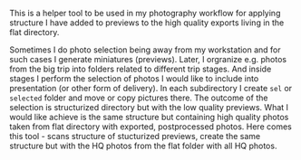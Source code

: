 This is a helper tool to be used in my photography workflow for applying structure I have added to previews to the high quality exports living in the flat directory.

Sometimes I do photo selection being away from my workstation and for such cases I generate miniatures (previews). Later, I orgranize e.g. photos from the big trip into folders related to different trip stages. And inside stages I perform the selection of photos I would like to include into presentation (or other form of delivery).
In each subdirectory I create `sel` or `selected` folder and move or copy pictures there.
The outcome of the selection is structurized directory but with the low quality previews. What I would like achieve is the same structure but containing high quality photos taken from flat directory with exported, postprocessed photos. Here comes this tool - scans structure of stucturized previews, create the same structure but with the HQ photos from the flat folder with all HQ photos.